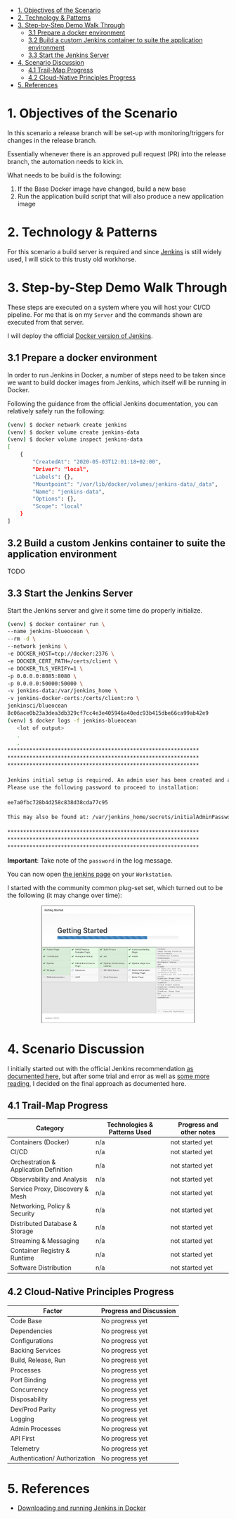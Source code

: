 
- [1. Objectives of the Scenario](#1-objectives-of-the-scenario)
- [2. Technology & Patterns](#2-technology--patterns)
- [3. Step-by-Step Demo Walk Through](#3-step-by-step-demo-walk-through)
  - [3.1 Prepare a docker environment](#31-prepare-a-docker-environment)
  - [3.2 Build a custom Jenkins container to suite the application environment](#32-build-a-custom-jenkins-container-to-suite-the-application-environment)
  - [3.3 Start the Jenkins Server](#33-start-the-jenkins-server)
- [4. Scenario Discussion](#4-scenario-discussion)
  - [4.1 Trail-Map Progress](#41-trail-map-progress)
  - [4.2 Cloud-Native Principles Progress](#42-cloud-native-principles-progress)
- [5. References](#5-references)

# 1. Objectives of the Scenario

In this scenario a release branch will be set-up with monitoring/triggers for changes in the release branch.

Essentially whenever there is an approved pull request (PR) into the release branch, the automation needs to kick in.

What needs to be build is the following:

1. If the Base Docker image have changed, build a new base
2. Run the application build script that will also produce a new application image

# 2. Technology & Patterns

For this scenario a build server is required and since [Jenkins](https://www.jenkins.io) is still widely used, I will stick to this trusty old workhorse.

# 3. Step-by-Step Demo Walk Through

These steps are executed on a system where you will host your CI/CD pipeline. For me that is on my `Server` and the commands shown are executed from that server.

I will deploy the official [Docker version of Jenkins](https://hub.docker.com/r/jenkins/jenkins).

## 3.1 Prepare a docker environment

In order to run Jenkins in Docker, a number of steps need to be taken since we want to build docker images from Jenkins, which itself will be running in Docker.

Following the guidance from the official Jenkins documentation, you can relatively safely run the following:

```bash
(venv) $ docker network create jenkins
(venv) $ docker volume create jenkins-data
(venv) $ docker volume inspect jenkins-data
[
    {
        "CreatedAt": "2020-05-03T12:01:18+02:00",
        "Driver": "local",
        "Labels": {},
        "Mountpoint": "/var/lib/docker/volumes/jenkins-data/_data",
        "Name": "jenkins-data",
        "Options": {},
        "Scope": "local"
    }
]
```

## 3.2 Build a custom Jenkins container to suite the application environment

TODO

## 3.3 Start the Jenkins Server

Start the Jenkins server and give it some time do properly initialize. 

```bash
(venv) $ docker container run \
--name jenkins-blueocean \
--rm -d \
--network jenkins \
-e DOCKER_HOST=tcp://docker:2376 \
-e DOCKER_CERT_PATH=/certs/client \
-e DOCKER_TLS_VERIFY=1 \
-p 0.0.0.0:8085:8080 \
-p 0.0.0.0:50000:50000 \
-v jenkins-data:/var/jenkins_home \
-v jenkins-docker-certs:/certs/client:ro \
jenkinsci/blueocean
8c06ace0b23a3dea3db329cf7cc4e3e405946a40edc93b415dbe66ca99ab42e9
(venv) $ docker logs -f jenkins-blueocean
   <lot of output>
   .
   .
*************************************************************
*************************************************************
*************************************************************

Jenkins initial setup is required. An admin user has been created and a password generated.
Please use the following password to proceed to installation:

ee7a0fbc728b4d258c838d38cda77c95

This may also be found at: /var/jenkins_home/secrets/initialAdminPassword

*************************************************************
*************************************************************
*************************************************************
```

__Important__: Take note of the `password` in the log message.

You can now open [the jenkins page](http://192.168.0.160:8085/) on your `Workstation`.

I started with the community common plug-set set, which turned out to be the following (it may change over time):

<center><a href="screenshot001.png"><img src="screenshot001.png" alt="Plugins" height="268" width="350"></a></center>

# 4. Scenario Discussion

I initially started out with the official Jenkins recommendation [as documented here](https://www.jenkins.io/doc/book/installing/#downloading-and-running-jenkins-in-docker), but after some trial and error as well as [some more reading](https://jpetazzo.github.io/2015/09/03/do-not-use-docker-in-docker-for-ci/), I decided on the final approach as documented here.

## 4.1 Trail-Map Progress

| Category                               | Technologies & Patterns Used | Progress and other notes |
|----------------------------------------|------------------------------|--------------------------|
| Containers (Docker)                    | n/a                          | not started yet          |
| CI/CD                                  | n/a                          | not started yet          |
| Orchestration & Application Definition | n/a                          | not started yet          |
| Observability and Analysis             | n/a                          | not started yet          |
| Service Proxy, Discovery & Mesh        | n/a                          | not started yet          |
| Networking, Policy & Security          | n/a                          | not started yet          |
| Distributed Database & Storage         | n/a                          | not started yet          |
| Streaming & Messaging                  | n/a                          | not started yet          |
| Container Registry & Runtime           | n/a                          | not started yet          |
| Software Distribution                  | n/a                          | not started yet          |

## 4.2 Cloud-Native Principles Progress

| Factor                        | Progress and Discussion |
|-------------------------------|-------------------------|
| Code Base                     | No progress yet         |
| Dependencies                  | No progress yet         |
| Configurations                | No progress yet         |
| Backing Services              | No progress yet         |
| Build, Release, Run           | No progress yet         |
| Processes                     | No progress yet         |
| Port Binding                  | No progress yet         |
| Concurrency                   | No progress yet         |
| Disposability                 | No progress yet         |
| Dev/Prod Parity               | No progress yet         |
| Logging                       | No progress yet         |
| Admin Processes               | No progress yet         |
| API First                     | No progress yet         |
| Telemetry                     | No progress yet         |
| Authentication/ Authorization | No progress yet         |

# 5. References

* [Downloading and running Jenkins in Docker](https://www.jenkins.io/doc/book/installing/#downloading-and-running-jenkins-in-docker)

